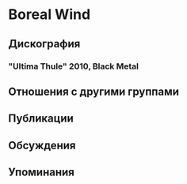 # Boreal Wind



## Дискография

### "Ultima Thule" 2010, Black Metal




## Отношения с другими группами


## Публикации


## Обсуждения


## Упоминания

